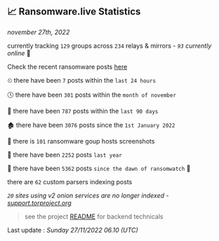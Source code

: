 
## 📈 Ransomware.live Statistics
_november 27th, 2022_

currently tracking `129` groups across `234` relays & mirrors - _`93` currently online_ 📡

Check the recent ransomware posts [here](https://www.ransomware.live/#/recentposts)


⏲ there have been `7` posts within the `last 24 hours`

🕓 there have been `301` posts within the `month of november`

📅 there have been `787` posts within the `last 90 days`

🏚 there have been `3076` posts since the `1st January 2022`

📸 there is `101` ransomware goup hosts screenshots

🚀 there have been `2252` posts `last year`

🦕 there have been `5362` posts `since the dawn of ransomwatch` 🐣

there are `62` custom parsers indexing posts

_`20` sites using v2 onion services are no longer indexed - [support.torproject.org](https://support.torproject.org/onionservices/v2-deprecation/)_

> see the project [README](https://github.com/jmousqueton/ransomwatch#readme) for backend technicals



Last update : _Sunday 27/11/2022 06.10 (UTC)_

